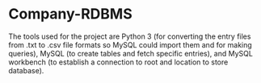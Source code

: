 # Company-RDBMS
The tools used for the project are Python 3 (for converting the entry files from .txt to .csv file formats so MySQL could import them and for making queries), MySQL (to create tables and fetch specific entries), and MySQL workbench (to establish a connection to root and location to store database).
